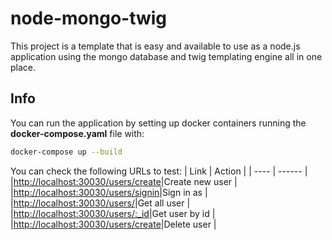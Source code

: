 # node-mongo-twig
This project is a template that is easy and available to use as a node.js application using the mongo database and twig templating engine all in one place.
## Info
You can run the application by setting up docker containers running the **docker-compose.yaml** file with:
```sh
docker-compose up --build
```
You can check the following URLs to test:
| Link | Action |
| ---- | ------ |
|[http://localhost:30030/users/create](http://localhost:30030/users/create)|Create new user        |
|[http://localhost:30030/users/signin](http://localhost:30030/users/signin)|Sign in as        |
|[http://localhost:30030/users/](http://localhost:30030/users/)|Get all user        |
|[http://localhost:30030/users/:_id](http://localhost:30030/users/:_id)|Get user by id        |
|[http://localhost:30030/users/create](http://localhost:30030/users/delete/:id)|Delete user        |
